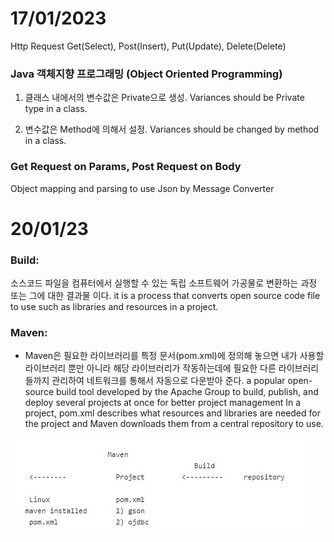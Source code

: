 # 17/01/2023

Http Request 
Get(Select), Post(Insert), Put(Update), Delete(Delete)

### Java 객체지향 프로그래밍 (Object Oriented Programming)

1. 클래스 내에서의 변수값은 Private으로 생성.
Variances should be Private type in a class.

2. 변수값은 Method에 의해서 설정.
Variances should be changed by method in a class.

### Get Request on Params, Post Request on Body

Object mapping and parsing to use Json by Message Converter

# 20/01/23

### Build:
소스코드 파일을 컴퓨터에서 실행할 수 있는 독립 소프트웨어 가공물로 변환하는 과정 또는 그에 대한 결과물 이다.
it is a process that converts open source code file to use such as libraries and resources in a project.

### Maven:
- Maven은 필요한 라이브러리를 특정 문서(pom.xml)에 정의해 놓으면 내가 사용할 라이브러리 뿐만 아니라 해당 라이브러리가 작동하는데에 필요한 다른 라이브러리들까지 관리하여 네트워크를 통해서 자동으로 다운받아 준다.
a popular open-source build tool developed by the Apache Group to build, publish, and deploy several projects at once for better project management
In a project, pom.xml describes what resources and libraries are needed for the project and Maven downloads them from a central repository to use.

![poster](./maven.jpg)

